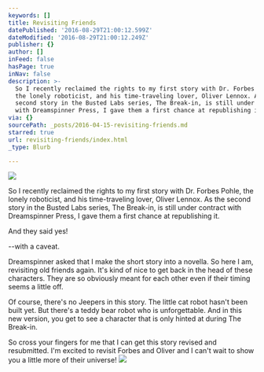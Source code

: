 ```yaml
---
keywords: []
title: Revisiting Friends
datePublished: '2016-08-29T21:00:12.599Z'
dateModified: '2016-08-29T21:00:12.249Z'
publisher: {}
author: []
inFeed: false
hasPage: true
inNav: false
description: >-
  So I recently reclaimed the rights to my first story with Dr. Forbes Pohle,
  the lonely roboticist, and his time-traveling lover, Oliver Lennox. As the
  second story in the Busted Labs series, The Break-in, is still under contract
  with Dreamspinner Press, I gave them a first chance at republishing it.
via: {}
sourcePath: _posts/2016-04-15-revisiting-friends.md
starred: true
url: revisiting-friends/index.html
_type: Blurb

---
```

![](https://the-grid-user-content.s3-us-west-2.amazonaws.com/eb53d440-1807-4c32-8cfb-54e132d2b41d.jpg)

So I recently reclaimed the rights to my first story with Dr. Forbes Pohle, the lonely roboticist, and his time-traveling lover, Oliver Lennox. As the second story in the Busted Labs series, The Break-in, is still under contract with Dreamspinner Press, I gave them a first chance at republishing it.

And they said yes!

--with a caveat.

Dreamspinner asked that I make the short story into a novella. So here I am, revisiting old friends again. It's kind of nice to get back in the head of these characters. They are so obviously meant for each other even if their timing seems a little off.

Of course, there's no Jeepers in this story. The little cat robot hasn't been built yet. But there's a teddy bear robot who is unforgettable. And in this new version, you get to see a character that is only hinted at during The Break-in.

So cross your fingers for me that I can get this story revised and resubmitted. I'm excited to revisit Forbes and Oliver and I can't wait to show you a little more of their universe!
![](https://the-grid-user-content.s3-us-west-2.amazonaws.com/a28a0ca7-87c7-415c-9e6d-63018d86a348.jpg)